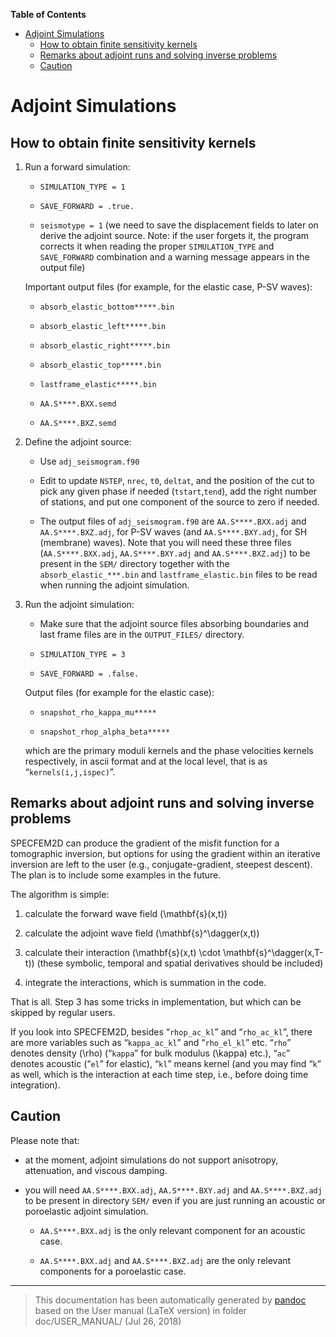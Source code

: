 **Table of Contents**

-   [Adjoint Simulations](#adjoint-simulations)
    -   [How to obtain finite sensitivity kernels](#how-to-obtain-finite-sensitivity-kernels)
    -   [Remarks about adjoint runs and solving inverse problems](#remarks-about-adjoint-runs-and-solving-inverse-problems)
    -   [Caution](#caution)

Adjoint Simulations
===================

How to obtain finite sensitivity kernels
----------------------------------------

1.  Run a forward simulation:

    -   `SIMULATION_TYPE = 1`

    -   `SAVE_FORWARD = .true.`

    -   `seismotype = 1` (we need to save the displacement fields to later on derive the adjoint source. Note: if the user forgets it, the program corrects it when reading the proper `SIMULATION_TYPE` and `SAVE_FORWARD` combination and a warning message appears in the output file)

    Important output files (for example, for the elastic case, P-SV waves):

    -   `absorb_elastic_bottom*****.bin`

    -   `absorb_elastic_left*****.bin`

    -   `absorb_elastic_right*****.bin`

    -   `absorb_elastic_top*****.bin`

    -   `lastframe_elastic*****.bin`

    -   `AA.S****.BXX.semd`

    -   `AA.S****.BXZ.semd`

2.  Define the adjoint source:

    -   Use `adj_seismogram.f90`

    -   Edit to update `NSTEP`, `nrec`, `t0`, `deltat`, and the position of the cut to pick any given phase if needed (`tstart`,`tend`), add the right number of stations, and put one component of the source to zero if needed.

    -   The output files of `adj_seismogram.f90` are `AA.S****.BXX.adj` and `AA.S****.BXZ.adj`, for P-SV waves (and `AA.S****.BXY.adj`, for SH (membrane) waves). Note that you will need these three files (`AA.S****.BXX.adj`, `AA.S****.BXY.adj` and `AA.S****.BXZ.adj`) to be present in the `SEM/` directory together with the `absorb_elastic_***.bin` and `lastframe_elastic.bin` files to be read when running the adjoint simulation.

3.  Run the adjoint simulation:

    -   Make sure that the adjoint source files absorbing boundaries and last frame files are in the `OUTPUT_FILES/` directory.

    -   `SIMULATION_TYPE = 3`

    -   `SAVE_FORWARD = .false.`

    Output files (for example for the elastic case):

    -   `snapshot_rho_kappa_mu*****`

    -   `snapshot_rhop_alpha_beta*****`

    which are the primary moduli kernels and the phase velocities kernels respectively, in ascii format and at the local level, that is as “`kernels(i,j,ispec)`”.

Remarks about adjoint runs and solving inverse problems
-------------------------------------------------------

SPECFEM2D can produce the gradient of the misfit function for a tomographic inversion, but options for using the gradient within an iterative inversion are left to the user (e.g., conjugate-gradient, steepest descent). The plan is to include some examples in the future.

The algorithm is simple:

1.  calculate the forward wave field \(\mathbf{s}(x,t)\)

2.  calculate the adjoint wave field \(\mathbf{s}^\dagger(x,t)\)

3.  calculate their interaction \(\mathbf{s}(x,t) \cdot \mathbf{s}^\dagger(x,T-t)\) (these symbolic, temporal and spatial derivatives should be included)

4.  integrate the interactions, which is summation in the code.

That is all. Step 3 has some tricks in implementation, but which can be skipped by regular users.

If you look into SPECFEM2D, besides “`rhop_ac_kl`” and “`rho_ac_kl`”, there are more variables such as “`kappa_ac_kl`” and “`rho_el_kl`” etc. “`rho`” denotes density \(\rho\) (“`kappa`” for bulk modulus \(\kappa\) etc.), “`ac`” denotes acoustic (“`el`” for elastic), “`kl`” means kernel (and you may find “`k`” as well, which is the interaction at each time step, i.e., before doing time integration).

Caution
-------

Please note that:

-   at the moment, adjoint simulations do not support anisotropy, attenuation, and viscous damping.

-   you will need `AA.S****.BXX.adj`, `AA.S****.BXY.adj` and `AA.S****.BXZ.adj` to be present in directory `SEM/` even if you are just running an acoustic or poroelastic adjoint simulation.

    -   `AA.S****.BXX.adj` is the only relevant component for an acoustic case.

    -   `AA.S****.BXX.adj` and `AA.S****.BXZ.adj` are the only relevant components for a poroelastic case.

-----
> This documentation has been automatically generated by [pandoc](http://www.pandoc.org)
> based on the User manual (LaTeX version) in folder doc/USER_MANUAL/
> (Jul 26, 2018)


